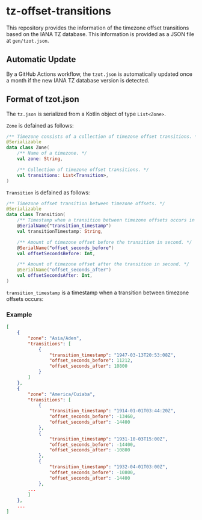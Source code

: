 # tz-offset-transitions

This repository provides the information of the timezone offset transitions based on the IANA TZ database.
This information is provided as a JSON file at `gen/tzot.json`.

## Automatic Update

By a GitHub Actions workflow, the `tzot.json` is automatically updated once a month if the new IANA TZ database version is detected.


## Format of tzot.json

The `tz.json` is serialized from a Kotlin object of type `List<Zone>`.

`Zone` is defained as follows:

```kt
/** Timezone consists of a collection of timezone offset transitions. */
@Serializable
data class Zone(
    /** Name of a timezone. */
    val zone: String,

    /** Collection of timezone offset transitions. */
    val transitions: List<Transition>,
)
```

`Transition` is defained as follows:

```kt
/** Timezone offset transition between timezone offsets. */
@Serializable
data class Transition(
    /** Timestamp when a transition between timezone offsets occurs in form `2024-02-24T18:31:25Z`. */
    @SerialName("transition_timestamp")
    val transitionTimestamp: String,

    /** Amount of timezone offset before the transition in second. */
    @SerialName("offset_seconds_before")
    val offsetSecondsBefore: Int,

    /** Amount of timezone offset after the transition in second. */
    @SerialName("offset_seconds_after")
    val offsetSecondsAfter: Int,
)
```

`transition_timestamp` is a timestamp when a transition between timezone offsets occurs:


### Example

```json
[
    {
        "zone": "Asia/Aden",
        "transitions": [
            {
                "transition_timestamp": "1947-03-13T20:53:08Z",
                "offset_seconds_before": 11212,
                "offset_seconds_after": 10800
            }
        ]
    },
    {
        "zone": "America/Cuiaba",
        "transitions": [
            {
                "transition_timestamp": "1914-01-01T03:44:20Z",
                "offset_seconds_before": -13460,
                "offset_seconds_after": -14400
            },
            {
                "transition_timestamp": "1931-10-03T15:00Z",
                "offset_seconds_before": -14400,
                "offset_seconds_after": -10800
            },
            {
                "transition_timestamp": "1932-04-01T03:00Z",
                "offset_seconds_before": -10800,
                "offset_seconds_after": -14400
            },
        ...
        ]
    },
    ...
]
```
